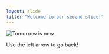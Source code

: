 ```yaml
---
layout: slide
title: "Welcome to our second slide!"
---
```

![Tomorrow is now](https://one-week-in.com/wp-content/uploads/2019/10/success-quote.jpg)

Use the left arrow to go back!
